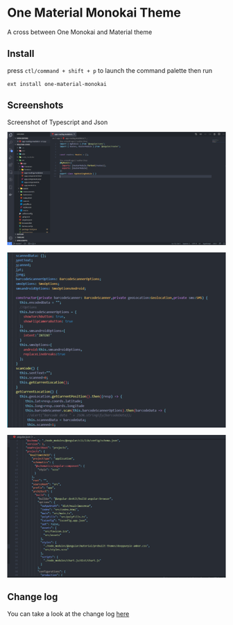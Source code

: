 # One Material Monokai Theme

A cross between One Monokai and Material theme


## Install

press `ctl/command + shift + p` to launch the command palette then run
```
ext install one-material-monokai
```

## Screenshots
Screenshot of Typescript and Json


![Theme Screenshot](https://raw.githubusercontent.com/hossamt93/vscode-one-material-monokai/master/material-monokai-1.PNG)




![Theme Screenshot](https://raw.githubusercontent.com/hossamt93/vscode-one-material-monokai/master/material-monokai-2.PNG)





![Theme Screenshot](https://raw.githubusercontent.com/hossamt93/vscode-one-material-monokai/master/material-monokai-3.PNG)




## Change log
You can take a look at the change log [here](https://github.com/hossamt93/vscode-one-material-monokai/blob/master/CHANGELOG.md)
